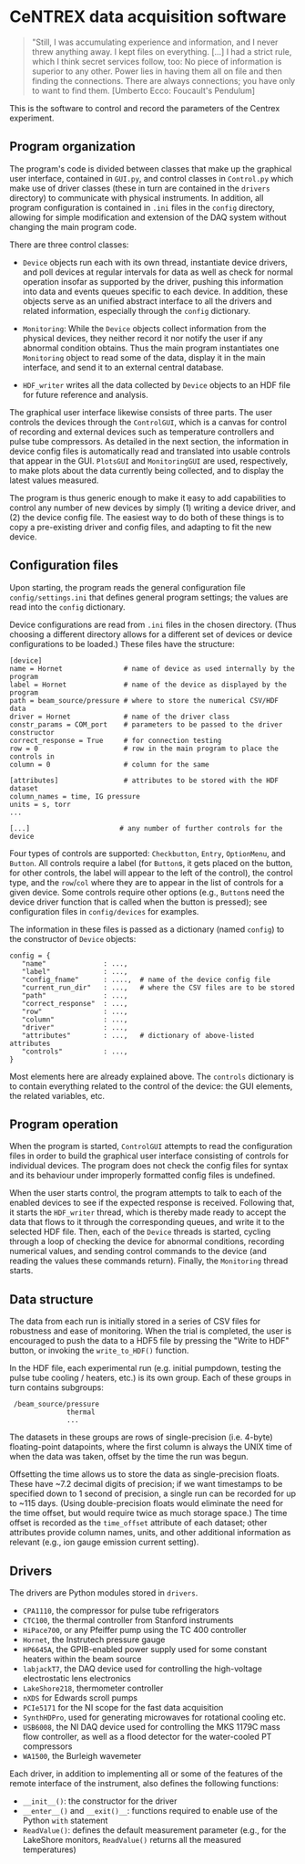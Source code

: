 # CeNTREX data acquisition software

   > "Still, I was accumulating experience and information, and I never threw
   > anything away. I kept files on everything. [...] I had a strict rule, which
   > I think secret services follow, too: No piece of information is superior to
   > any other. Power lies in having them all on file and then finding the
   > connections.  There are always connections; you have only to want to find
   > them.  [Umberto Ecco: Foucault's Pendulum] 

This is the software to control and record the parameters of the Centrex experiment.

## Program organization

The program's code is divided between classes that make up the graphical user
interface, contained in `GUI.py`, and control classes in `Control.py` which make
use of driver classes (these in turn are contained in the `drivers` directory)
to communicate with physical instruments. In addition, all program configuration
is contained in `.ini` files in the `config` directory, allowing for simple
modification and extension of the DAQ system without changing the main program
code.

There are three control classes:

- `Device` objects run each with its own thread, instantiate device drivers, and
  poll devices at regular intervals for data as well as check for normal
  operation insofar as supported by the driver, pushing this information into
  data and events queues specific to each device. In addition, these objects
  serve as an unified abstract interface to all the drivers and related
  information, especially through the `config` dictionary.

- `Monitoring`: While the `Device` objects collect information from the physical
  devices, they neither record it nor notify the user if any abnormal condition
  obtains. Thus the main program instantiates one `Monitoring` object to read
  some of the data, display it in the main interface, and send it to an external
  central database.

- `HDF_writer` writes all the data collected by `Device` objects to an HDF file
  for future reference and analysis.

The graphical user interface likewise consists of three parts. The user
controls the devices through the `ControlGUI`, which is a canvas for control of
recording and external devices such as temperature controllers and pulse tube
compressors. As detailed in the next section, the information in device config
files is automatically read and translated into usable controls that appear in
the GUI. `PlotsGUI` and `MonitoringGUI` are used, respectively, to make plots
about the data currently being collected, and to display the latest values
measured.

The program is thus generic enough to make it easy to add capabilities to
control any number of new devices by simply (1) writing a device driver, and (2)
the device config file. The easiest way to do both of these things is to copy a
pre-existing driver and config files, and adapting to fit the new device.

## Configuration files

Upon starting, the program reads the general configuration file
`config/settings.ini` that defines general program settings; the values are read
into the `config` dictionary.

Device configurations are read from `.ini` files in the chosen directory. (Thus
choosing a different directory allows for a different set of devices or device
configurations to be loaded.) These files have the structure:

    [device]
    name = Hornet               # name of device as used internally by the program
    label = Hornet              # name of the device as displayed by the program
    path = beam_source/pressure # where to store the numerical CSV/HDF data
    driver = Hornet             # name of the driver class
    constr_params = COM_port    # parameters to be passed to the driver constructor
    correct_response = True     # for connection testing
    row = 0                     # row in the main program to place the controls in
    column = 0                  # column for the same
    
    [attributes]                # attributes to be stored with the HDF dataset
    column_names = time, IG pressure
    units = s, torr
    ...

    [...]                      # any number of further controls for the device

Four types of controls are supported: `Checkbutton`, `Entry`, `OptionMenu`, and
`Button`. All controls require a label (for `Button`s, it gets placed on the
button, for other controls, the label will appear to the left of the control),
the control type, and the `row`/`col` where they are to appear in the list of
controls for a given device. Some controls require other options (e.g.,
`Button`s need the device driver function that is called when the button is
pressed); see configuration files in `config/devices` for examples.

The information in these files is passed as a dictionary (named `config`) to the
constructor of `Device` objects:

    config = {
       "name"              : ...,
       "label"             : ...,
       "config_fname"      : ....,  # name of the device config file
       "current_run_dir"   : ...,   # where the CSV files are to be stored
       "path"              : ...,
       "correct_response"  : ...,
       "row"               : ...,
       "column"            : ...,
       "driver"            : ...,
       "attributes"        : ...,   # dictionary of above-listed attributes
       "controls"          : ...,
    }

Most elements here are already explained above. The `controls` dictionary is to
contain everything related to the control of the device: the GUI elements, the
related variables, etc.

## Program operation

When the program is started, `ControlGUI` attempts to read the configuration
files in order to build the graphical user interface consisting of controls for
individual devices. The program does not check the config files for syntax and
its behaviour under improperly formatted config files is undefined.

When the user starts control, the program attempts to talk to each of the
enabled devices to see if the expected response is received. Following that, it
starts the `HDF_writer` thread, which is thereby made ready to accept the data
that flows to it through the corresponding queues, and write it to the selected
HDF file. Then, each of the `Device` threads is started, cycling through a loop
of checking the device for abnormal conditions, recording numerical values, and
sending control commands to the device (and reading the values these commands
return). Finally, the `Monitoring` thread starts.

## Data structure

The data from each run is initially stored in a series of CSV files for
robustness and ease of monitoring. When the trial is completed, the user is
encouraged to push the data to a HDF5 file by pressing the "Write to HDF"
button, or invoking the `write_to_HDF()` function.

In the HDF file, each experimental run (e.g. initial pumpdown, testing the pulse
tube cooling / heaters, etc.) is its own group. Each of these groups in turn
contains subgroups:

     /beam_source/pressure
                  thermal
                  ...

The datasets in these groups are rows of single-precision (i.e. 4-byte)
floating-point datapoints, where the first column is always the UNIX time of
when the data was taken, offset by the time the run was begun.

Offsetting the time allows us to store the data as single-precision floats. These
have ~7.2 decimal digits of precision; if we want timestamps to be specified
down to 1 second of precision, a single run can be recorded for up to ~115 days.
(Using double-precision floats would eliminate the need for the time offset, but
would require twice as much storage space.) The time offset is recorded as the
`time_offset` attribute of each dataset; other attributes provide column names,
units, and other additional information as relevant (e.g., ion gauge emission
current setting).

## Drivers

The drivers are Python modules stored in `drivers`.

- `CPA1110`, the compressor for pulse tube refrigerators
- `CTC100`, the thermal controller from Stanford instruments
- `HiPace700`, or any Pfeiffer pump using the TC 400 controller
- `Hornet`, the Instrutech pressure gauge
- `HP6645A`, the GPIB-enabled power supply used for some constant heaters within
  the beam source
- `labjackT7`, the DAQ device used for controlling the high-voltage
  electrostatic lens electronics
- `LakeShore218`, thermometer controller
- `nXDS` for Edwards scroll pumps
- `PCIe5171` for the NI scope for the fast data acquisition
- `SynthHDPro`, used for generating microwaves for rotational cooling etc.
- `USB6008`, the NI DAQ device used for controlling the MKS 1179C mass flow
  controller, as well as a flood detector for the water-cooled PT compressors
- `WA1500`, the Burleigh wavemeter

Each driver, in addition to implementing all or some of the features of the
remote interface of the instrument, also defines the following functions:

- `__init__()`: the constructor for the driver
- `__enter__()` and `__exit()__`: functions required to enable use of the Python
  `with` statement
- `ReadValue()`: defines the default measurement parameter (e.g., for the
  LakeShore monitors, `ReadValue()` returns all the measured temperatures)
